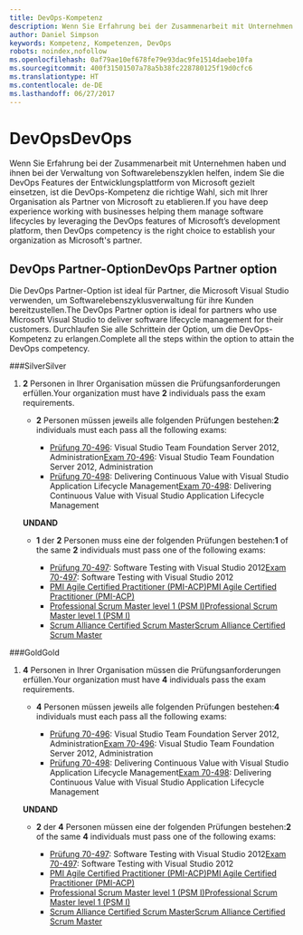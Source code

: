 ```yaml
---
title: DevOps-Kompetenz
description: Wenn Sie Erfahrung bei der Zusammenarbeit mit Unternehmen haben und ihnen bei der Verwaltung von Softwarelebenszyklen helfen, indem Sie die DevOps Features der Entwicklungsplattform von Microsoft gezielt einsetzen, ist die DevOps-Kompetenz die richtige Wahl, sich mit Ihrer Organisation als Partner von Microsoft zu etablieren.
author: Daniel Simpson
keywords: Kompetenz, Kompetenzen, DevOps
robots: noindex,nofollow
ms.openlocfilehash: 0af79ae10ef678fe79e93dac9fe1514daebe10fa
ms.sourcegitcommit: 400f31501507a78a5b38fc228780125f19d0cfc6
ms.translationtype: HT
ms.contentlocale: de-DE
ms.lasthandoff: 06/27/2017
---
```

# <a name="devops"></a><span data-ttu-id="7e508-104">DevOps</span><span class="sxs-lookup"><span data-stu-id="7e508-104">DevOps</span></span>
 <span data-ttu-id="7e508-105">Wenn Sie Erfahrung bei der Zusammenarbeit mit Unternehmen haben und ihnen bei der Verwaltung von Softwarelebenszyklen helfen, indem Sie die DevOps Features der Entwicklungsplattform von Microsoft gezielt einsetzen, ist die DevOps-Kompetenz die richtige Wahl, sich mit Ihrer Organisation als Partner von Microsoft zu etablieren.</span><span class="sxs-lookup"><span data-stu-id="7e508-105">If you have deep experience working with businesses helping them manage software lifecycles by leveraging the DevOps features of Microsoft’s development platform, then DevOps competency is the right choice to establish your organization as Microsoft's partner.</span></span>

## <a name="devops-partner-option"></a><span data-ttu-id="7e508-106">DevOps Partner-Option</span><span class="sxs-lookup"><span data-stu-id="7e508-106">DevOps Partner option</span></span>
<span data-ttu-id="7e508-107">Die DevOps Partner-Option ist ideal für Partner, die Microsoft Visual Studio verwenden, um Softwarelebenszyklusverwaltung für ihre Kunden bereitzustellen.</span><span class="sxs-lookup"><span data-stu-id="7e508-107">The DevOps Partner option is ideal for partners who use Microsoft Visual Studio to deliver software lifecycle management for their customers.</span></span> <span data-ttu-id="7e508-108">Durchlaufen Sie alle Schrittein der Option, um die DevOps-Kompetenz zu erlangen.</span><span class="sxs-lookup"><span data-stu-id="7e508-108">Complete all the steps within the option to attain the DevOps competency.</span></span>

###<a name="silver"></a><span data-ttu-id="7e508-109">Silver</span><span class="sxs-lookup"><span data-stu-id="7e508-109">Silver</span></span>
1. <span data-ttu-id="7e508-110">**2** Personen in Ihrer Organisation müssen die Prüfungsanforderungen erfüllen.</span><span class="sxs-lookup"><span data-stu-id="7e508-110">Your organization must have **2** individuals pass the exam requirements.</span></span>

    - <span data-ttu-id="7e508-111">**2** Personen müssen jeweils alle folgenden Prüfungen bestehen:</span><span class="sxs-lookup"><span data-stu-id="7e508-111">**2** individuals must each pass all the following exams:</span></span>

        - <span data-ttu-id="7e508-112">[Prüfung 70-496](https://www.microsoft.com/en-us/learning/exam-70-496.aspx): Visual Studio Team Foundation Server 2012, Administration</span><span class="sxs-lookup"><span data-stu-id="7e508-112">[Exam 70-496](https://www.microsoft.com/en-us/learning/exam-70-496.aspx): Visual Studio Team Foundation Server 2012, Administration</span></span>
        - <span data-ttu-id="7e508-113">[Prüfung 70-498](https://www.microsoft.com/en-us/learning/exam-70-498.aspx): Delivering Continuous Value with Visual Studio Application Lifecycle Management</span><span class="sxs-lookup"><span data-stu-id="7e508-113">[Exam 70-498](https://www.microsoft.com/en-us/learning/exam-70-498.aspx): Delivering Continuous Value with Visual Studio Application Lifecycle Management</span></span>

    **<span data-ttu-id="7e508-114">UND</span><span class="sxs-lookup"><span data-stu-id="7e508-114">AND</span></span>**

    - <span data-ttu-id="7e508-115">**1** der **2** Personen muss eine der folgenden Prüfungen bestehen:</span><span class="sxs-lookup"><span data-stu-id="7e508-115">**1** of the same **2** individuals must pass one of the following exams:</span></span>

        * <span data-ttu-id="7e508-116">[Prüfung 70-497](https://www.microsoft.com/en-us/learning/exam-70-497.aspx): Software Testing with Visual Studio 2012</span><span class="sxs-lookup"><span data-stu-id="7e508-116">[Exam 70-497](https://www.microsoft.com/en-us/learning/exam-70-497.aspx): Software Testing with Visual Studio 2012</span></span>
        * [<span data-ttu-id="7e508-117">PMI Agile Certified Practitioner (PMI-ACP)</span><span class="sxs-lookup"><span data-stu-id="7e508-117">PMI Agile Certified Practitioner (PMI-ACP)</span></span>](http://www.pmi.org/certifications/types/agile-acp)
        * [<span data-ttu-id="7e508-118">Professional Scrum Master level 1 (PSM I)</span><span class="sxs-lookup"><span data-stu-id="7e508-118">Professional Scrum Master level 1 (PSM I)</span></span>](https://www.scrum.org/professional-scrum-certifications/professional-scrum-master-i-assessment)
        * [<span data-ttu-id="7e508-119">Scrum Alliance Certified Scrum Master</span><span class="sxs-lookup"><span data-stu-id="7e508-119">Scrum Alliance Certified Scrum Master</span></span>](https://www.scrumalliance.org/certifications/practitioners/certified-scrummaster-csm)
    
###<a name="gold"></a><span data-ttu-id="7e508-120">Gold</span><span class="sxs-lookup"><span data-stu-id="7e508-120">Gold</span></span>
1. <span data-ttu-id="7e508-121">**4** Personen in Ihrer Organisation müssen die Prüfungsanforderungen erfüllen.</span><span class="sxs-lookup"><span data-stu-id="7e508-121">Your organization must have **4** individuals pass the exam requirements.</span></span>

    - <span data-ttu-id="7e508-122">**4** Personen müssen jeweils alle folgenden Prüfungen bestehen:</span><span class="sxs-lookup"><span data-stu-id="7e508-122">**4** individuals must each pass all the following exams:</span></span>

        - <span data-ttu-id="7e508-123">[Prüfung 70-496](https://www.microsoft.com/en-us/learning/exam-70-496.aspx): Visual Studio Team Foundation Server 2012, Administration</span><span class="sxs-lookup"><span data-stu-id="7e508-123">[Exam 70-496](https://www.microsoft.com/en-us/learning/exam-70-496.aspx): Visual Studio Team Foundation Server 2012, Administration</span></span>
        - <span data-ttu-id="7e508-124">[Prüfung 70-498](https://www.microsoft.com/en-us/learning/exam-70-498.aspx): Delivering Continuous Value with Visual Studio Application Lifecycle Management</span><span class="sxs-lookup"><span data-stu-id="7e508-124">[Exam 70-498](https://www.microsoft.com/en-us/learning/exam-70-498.aspx): Delivering Continuous Value with Visual Studio Application Lifecycle Management</span></span>

    **<span data-ttu-id="7e508-125">UND</span><span class="sxs-lookup"><span data-stu-id="7e508-125">AND</span></span>**

    - <span data-ttu-id="7e508-126">**2** der **4** Personen müssen eine der folgenden Prüfungen bestehen:</span><span class="sxs-lookup"><span data-stu-id="7e508-126">**2** of the same **4** individuals must pass one of the following exams:</span></span>

        * <span data-ttu-id="7e508-127">[Prüfung 70-497](https://www.microsoft.com/en-us/learning/exam-70-497.aspx): Software Testing with Visual Studio 2012</span><span class="sxs-lookup"><span data-stu-id="7e508-127">[Exam 70-497](https://www.microsoft.com/en-us/learning/exam-70-497.aspx): Software Testing with Visual Studio 2012</span></span>
        * [<span data-ttu-id="7e508-128">PMI Agile Certified Practitioner (PMI-ACP)</span><span class="sxs-lookup"><span data-stu-id="7e508-128">PMI Agile Certified Practitioner (PMI-ACP)</span></span>](http://www.pmi.org/certifications/types/agile-acp)
        * [<span data-ttu-id="7e508-129">Professional Scrum Master level 1 (PSM I)</span><span class="sxs-lookup"><span data-stu-id="7e508-129">Professional Scrum Master level 1 (PSM I)</span></span>](https://www.scrum.org/professional-scrum-certifications/professional-scrum-master-i-assessment)
        * [<span data-ttu-id="7e508-130">Scrum Alliance Certified Scrum Master</span><span class="sxs-lookup"><span data-stu-id="7e508-130">Scrum Alliance Certified Scrum Master</span></span>](https://www.scrumalliance.org/certifications/practitioners/certified-scrummaster-csm)
        

